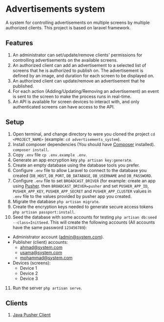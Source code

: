 # Advertisements system

A system for controlling advertisements on multiple screens by multiple authorized clients. This project is based on laravel framework.

## Features

1. An administrator can set/update/remove clients' permissions for controlling advertisements on the available screens.
2. An authorized client can add an advertisement to a selected list of screens that he is authorized to publish on. The advertisement is defined by an image, and duration for each screen to be displayed on.
3. An authorized client can update/remove an advertisement that he published.
4. For each action (Adding/Updating/Removing an advertisement) an event is sent to the screen to make the process runs in real-time.
5. An API is available for screen devices to interact with, and only authenticated screens can have access to the API.

## Setup

1. Open terminal, and change directory to were you cloned the project `cd <PROJECT_NAME>` (example: `cd advertisements_system`).
2. Install composer dependencies (You should have [Composer](https://getcomposer.org/) installed). `composer install`.
3. Copy `.env` file `cp .env.example .env`.
4. Generate an app encryption key `php artisan key:generate`.
5. Create an empty database using the database tools you prefer.
6. Configure `.env` file to allow Laravel to connect to the database you created (`DB_HOST`, `DB_PORT`, `DB_DATABASE`, `DB_USERNAME` and `DB_PASSWORD`.
7. Configure `.env` file to set `BROADCAST_DRIVER` (for example: create an app using [Pusher](https://pusher.com/). then `BROADCAST_DRIVER=pusher` and set `PUSHER_APP_ID`, `PUSHER_APP_KEY`, `PUSHER_APP_SECRET` and `PUSHER_APP_CLUSTER` values in `.env` file to the values provided by pusher app you created. 
8. Migrate the database `php artisan migrate`.
9. Create the encryption keys needed to generate secure access tokens `php artisan passport:install`.
10. Seed the database with some accounts for testing `php artisan db:seed --class=InitSeed`. This will create the following accounts (All accounts have the same password `123456789`):
  * Administrator account (admin@system.com).
  * Publisher (client) accounts:
    * ahmad@system.com
    * usama@system.com
    * mohammad@system.com
  * Devices (screens):
    * Device 1
    * Device 2
    * Device 3
11. Run the server `php artisan serve`.

## Clients

1. [Java Pusher Client](#)
